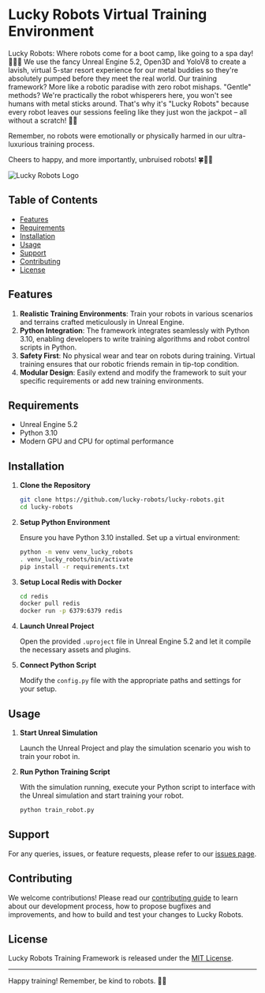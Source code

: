 # Lucky Robots Virtual Training Environment

Lucky Robots: Where robots come for a boot camp, like going to a spa day! 🤖💆‍♂️ We use the fancy Unreal Engine 5.2, Open3D and YoloV8 to create a lavish, virtual 5-star resort experience for our metal buddies so they're absolutely pumped before they meet the real world. Our training framework? More like a robotic paradise with zero robot mishaps. "Gentle" methods? We're practically the robot whisperers here, you won't see humans with metal sticks around. That's why it's "Lucky Robots" because every robot leaves our sessions feeling like they just won the jackpot – all without a scratch! 🎰🤣 

Remember, no robots were emotionally or physically harmed in our ultra-luxurious training process. 

Cheers to happy, and more importantly, unbruised robots! 🍀🤖🎉

![Lucky Robots Logo](./assets/logo.png)

## Table of Contents

- [Features](#features)
- [Requirements](#requirements)
- [Installation](#installation)
- [Usage](#usage)
- [Support](#support)
- [Contributing](#contributing)
- [License](#license)

## Features

1. **Realistic Training Environments**: Train your robots in various scenarios and terrains crafted meticulously in Unreal Engine.
2. **Python Integration**: The framework integrates seamlessly with Python 3.10, enabling developers to write training algorithms and robot control scripts in Python.
3. **Safety First**: No physical wear and tear on robots during training. Virtual training ensures that our robotic friends remain in tip-top condition.
4. **Modular Design**: Easily extend and modify the framework to suit your specific requirements or add new training environments.

## Requirements

- Unreal Engine 5.2
- Python 3.10
- Modern GPU and CPU for optimal performance

## Installation

1. **Clone the Repository**

   ```bash
   git clone https://github.com/lucky-robots/lucky-robots.git
   cd lucky-robots
   ```

2. **Setup Python Environment**

   Ensure you have Python 3.10 installed. Set up a virtual environment:

   ```bash
   python -m venv venv_lucky_robots
   . venv_lucky_robots/bin/activate
   pip install -r requirements.txt
   ```
3. **Setup Local Redis with Docker**
   ```bash
   cd redis
   docker pull redis
   docker run -p 6379:6379 redis
   ```
4. **Launch Unreal Project**

   Open the provided `.uproject` file in Unreal Engine 5.2 and let it compile the necessary assets and plugins.

5. **Connect Python Script**

   Modify the `config.py` file with the appropriate paths and settings for your setup.

## Usage

1. **Start Unreal Simulation**

   Launch the Unreal Project and play the simulation scenario you wish to train your robot in.

2. **Run Python Training Script**

   With the simulation running, execute your Python script to interface with the Unreal simulation and start training your robot.

   ```bash
   python train_robot.py
   ```

## Support

For any queries, issues, or feature requests, please refer to our [issues page](https://github.com/LuckyRobots/LuckyRobotsTrainingFramework/issues).

## Contributing

We welcome contributions! Please read our [contributing guide](CONTRIBUTING.md) to learn about our development process, how to propose bugfixes and improvements, and how to build and test your changes to Lucky Robots.

## License

Lucky Robots Training Framework is released under the [MIT License](LICENSE.md).

---

Happy training! Remember, be kind to robots. 🤖💚
